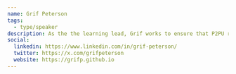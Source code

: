 ```yaml
---
name: Grif Peterson
tags:
  - type/speaker
description: As the the learning lead, Grif works to ensure that P2PU remains equitable and empowering for diverse audiences. Before P2PU, he served as a research assistant at the MIT Media Lab and as the academic affairs officer at the University of Central Asia. He lives in Boston.
social:
  linkedin: https://www.linkedin.com/in/grif-peterson/
  twitter: https://x.com/grifpeterson
  website: https://grifp.github.io
---
```


